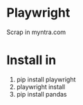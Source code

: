 # Playwright
Scrap in myntra.com 
# Install in 
1. pip install playwright
2. playwright install
3. pip install pandas

